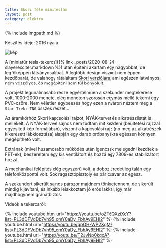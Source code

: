 ```yaml
---
title: Skori féle miniteslám
layout: post
category: elektro
---
```


{% include imgpath.md %}

Készítés ideje: 2016 nyara

![kép]({{imgpath}}/skori.jpg)

A [miniatűr tesla-tekercs]({% link _posts/2020-08-24-slayerexciter.markdown %}) után építeni akartam egy nagyobbat, de legfőképpen látványosabbat. A legtöbb design viszont nem éppen kezdőbarát, de valahogy rátaláltam [Skori verziójára](http://skory.gylcomp.hu/tesla/mini_tesla.html), ami egészen látványos, nem veszélyes, és megépíteni sem túl bonyolult.

A projekt legunalmasabb része egyértelműen a szekunder megtekerése volt, 1000-2000 menetet elég monoton szorosan egymás mellé tekerni egy PVC-csőre. Nem véletlen egybeesés hogy ezen a nyáron néztem meg a `Star Trek: TNG` összes részét...

Az áramkörhöz Skori kapcsolási rajzot, NYÁK-tervet és alkatrészlistát is mellékelt. A NYÁK-tervvel sajnos nem tudtam mit kezdeni (beültetési rajzzal egyesített kép formájában), viszont a kapcsolási rajz (no meg az alkatrészek kikeresett lábkiosztása) alapján egy darab próbanyákra egészen könnyen megépíthető volt. 

Extrának (mivel huzamosabb működés után igencsak melegedni kezdtek a FET-ek), beszereltem egy kis ventilátort és hozzá egy 7809-es stabilizátort hozzá.

A mechanikai felépítés elég egyszerű volt, a doboz eredetileg talán egy telefonközponté volt. Sok ragasztópisztoly és pár csavar az egész.

A szekundert sikerült sajnos párszor majdnem tönkretennem, de sikerült mindig kijavítani, és inkább lelakkoztam jó erős lakkal, így már majdhogynem gránátbiztos.

Videók a tekercsről:

{% include youtube.html url="https://youtu.be/oZT6QXziXcY?list=PL3dDFVdDb7vh95_omY0aDy_FbhAy9EHl2" %}
{% include youtube.html url="https://youtu.be/gpOH-WP2XgM?list=PL3dDFVdDb7vh95_omY0aDy_FbhAy9EHl2" %}
{% include youtube.html url="https://youtu.be/T2JvNp0kqoA?list=PL3dDFVdDb7vh95_omY0aDy_FbhAy9EHl2" %}